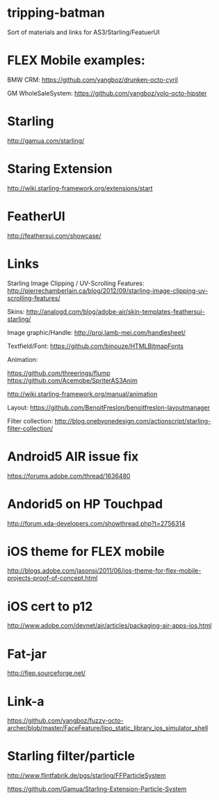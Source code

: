 # tripping-batman
Sort of materials and links for AS3/Starling/FeatuerUI
# FLEX Mobile examples:

BMW CRM: https://github.com/yangboz/drunken-octo-cyril

GM WholeSaleSystem: https://github.com/yangboz/yolo-octo-hipster

# Starling
http://gamua.com/starling/
# Staring Extension
http://wiki.starling-framework.org/extensions/start
# FeatherUI
http://feathersui.com/showcase/

# Links

Starling Image Clipping / UV-Scrolling Features: http://pierrechamberlain.ca/blog/2012/09/starling-image-clipping-uv-scrolling-features/

Skins: http://analogd.com/blog/adobe-air/skin-templates-feathersui-starling/

Image graphic/Handle: http://proj.lamb-mei.com/handlesheet/

Textfield/Font: https://github.com/binouze/HTMLBitmapFonts

Animation: 

https://github.com/threerings/flump  https://github.com/Acemobe/SpriterAS3Anim

http://wiki.starling-framework.org/manual/animation

Layout: https://github.com/BenoitFreslon/benoitfreslon-layoutmanager

Filter collection: http://blog.onebyonedesign.com/actionscript/starling-filter-collection/

# Android5 AIR issue fix
https://forums.adobe.com/thread/1636480

# Andorid5 on HP Touchpad
http://forum.xda-developers.com/showthread.php?t=2756314

# iOS theme for FLEX mobile
http://blogs.adobe.com/jasonsj/2011/06/ios-theme-for-flex-mobile-projects-proof-of-concept.html

# iOS cert to p12
http://www.adobe.com/devnet/air/articles/packaging-air-apps-ios.html

# Fat-jar
http://fjep.sourceforge.net/

# Link-a
https://github.com/yangboz/fuzzy-octo-archer/blob/master/FaceFeature/lipo_static_library_ios_simulator_shell

# Starling filter/particle

http://www.flintfabrik.de/pgs/starling/FFParticleSystem

https://github.com/Gamua/Starling-Extension-Particle-System


